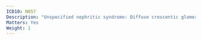 ```yaml
---
ICD10: N057
Description: "Unspecified nephritic syndrome: Diffuse crescentic glomerulonephritis"
Matters: Yes
Weight: 1
---
```


